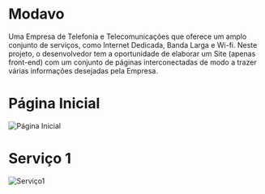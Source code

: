 # Modavo

Uma Empresa de Telefonia e Telecomunicações que oferece um 
amplo conjunto de serviços, como Internet Dedicada, Banda Larga e Wi-fi. 
Neste projeto, o desenvolvedor tem a oportunidade de elaborar um Site (apenas front-end) 
com um  conjunto de páginas interconectadas de modo a trazer várias informações desejadas pela Empresa.
##

<h1>Página Inicial</h1>
                    
![Página Inicial](https://github.com/Imayagmb/Modavo/assets/129901845/815b01be-6d91-450d-8c2c-83a794ffbee6)
##

<h1>Serviço 1 </h1>

![Serviço1](https://github.com/Imayagmb/Modavo/assets/129901845/164876dd-041e-4ebc-be00-d6cd3f85938c)
